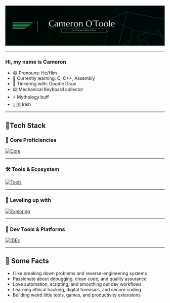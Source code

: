 ![banner](./CAMERON%20O'TOOLE%20v2.png)

---

### Hi, my name is Cameron

- 😄 Pronouns: He/Him  
- 🌱 Currently learning: C, C++, Assembly  
- 🔧 Tinkering with: Doodle Draw 
- ⌨️ Mechanical Keyboard collector  
- ⚡ Mythology buff  
- 🇮🇪 Irish

---

## 🚀Tech Stack

### 🧠 **Core Proficiencies**  
[![Core](https://skillicons.dev/icons?i=js,ts,py,react,flask,express,mongodb,mysql,postgres,c&perline=6)](https://skillicons.dev)

---

### 🛠️ **Tools & Ecosystem**   
[![Tools](https://skillicons.dev/icons?i=git,nodejs,npm,vite,vercel,tailwind,sqlite,html,css&perline=6)](https://skillicons.dev)

---

### 🧪 **Leveling up with**   
[![Exploring](https://skillicons.dev/icons?i=lua,neovim,blender,unity,unreal,docker,aws&perline=6)](https://skillicons.dev)

---

### 🧰 **Dev Tools & Platforms**  
[![IDEs](https://skillicons.dev/icons?i=vscode,postman,obsidian,notion,gitlab,windows,linux,apple,md&perline=6)](https://skillicons.dev)

---

## 📌 Some Facts

- I like breaking down problems and reverse-engineering systems  
- Passionate about debugging, clean code, and quality assurance  
- Love automation, scripting, and smoothing out dev workflows  
- Learning ethical hacking, digital forensics, and secure coding  
- Building weird little tools, games, and productivity extensions 

